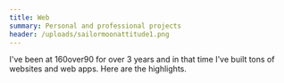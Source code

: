 ```yaml
---
title: Web
summary: Personal and professional projects
header: /uploads/sailormoonattitude1.png
---
```

I've been at 160over90 for over 3 years and in that time I've built tons of websites and web apps. Here are the highlights.